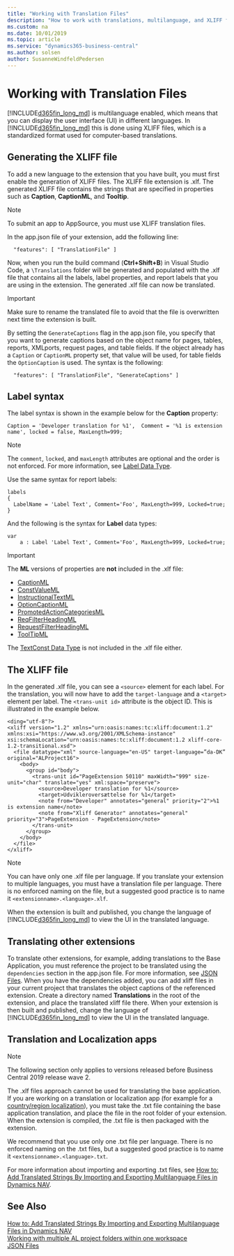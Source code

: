 ```yaml
---
title: "Working with Translation Files"
description: "How to work with translations, multilanguage, and XLIFF files in Business Central"
ms.custom: na
ms.date: 10/01/2019
ms.topic: article
ms.service: "dynamics365-business-central"
ms.author: solsen
author: SusanneWindfeldPedersen
---
```


# Working with Translation Files
[!INCLUDE[d365fin_long_md](includes/d365fin_long_md.md)] is multilanguage enabled, which means that you can display the user interface (UI) in different languages. In [!INCLUDE[d365fin_long_md](includes/d365fin_long_md.md)] this is done using XLIFF files, which is a standardized format used for computer-based translations. 

## Generating the XLIFF file
To add a new language to the extension that you have built, you must first enable the generation of XLIFF files. The XLIFF file extension is .xlf. The generated XLIFF file contains the strings that are specified in properties such as **Caption**, **CaptionML**, and **Tooltip**.

> [!NOTE]  
> To submit an app to AppSource, you must use XLIFF translation files.

In the app.json file of your extension, add the following line:

```
  "features": [ "TranslationFile" ]
```

Now, when you run the build command (**Ctrl+Shift+B**) in Visual Studio Code, a `\Translations` folder will be generated and populated with the .xlf file that contains all the labels, label properties, and report labels that you are using in the extension. The generated .xlf file can now be translated.

> [!IMPORTANT]  
> Make sure to rename the translated file to avoid that the file is overwritten next time the extension is built.

By setting the `GenerateCaptions` flag in the app.json file, you specify that you want to generate captions based on the object name for pages, tables, reports, XMLports, request pages, and table fields. If the object already has a `Caption` or `CaptionML` property set, that value will be used, for table fields the `OptionCaption` is used. The syntax is the following:

```
  "features": [ "TranslationFile", "GenerateCaptions" ]
```

## Label syntax
The label syntax is shown in the example below for the **Caption** property: 

```
Caption = 'Developer translation for %1',  Comment = '%1 is extension name', locked = false, MaxLength=999; 
```

> [!NOTE]  
> The `comment`, `locked`, and `maxLength` attributes are optional and the order is not enforced. For more information, see [Label Data Type](methods-auto/label/label-data-type.md).

Use the same syntax for report labels:  

```
labels
{
  LabelName = 'Label Text', Comment='Foo', MaxLength=999, Locked=true;
} 
```

And the following is the syntax for **Label** data types:

```
var
    a : Label 'Label Text', Comment='Foo', MaxLength=999, Locked=true;
```

> [!IMPORTANT]  
> The **ML** versions of properties are **not** included in the .xlf file:  
> - [CaptionML](properties/devenv-captionml-property.md)
> - [ConstValueML](properties/devenv-constvalueml-property.md)
> - [InstructionalTextML](properties/devenv-instructionaltextml-property.md)
> - [OptionCaptionML](properties/devenv-optioncaptionml-property.md)
> - [PromotedActionCategoriesML](properties/devenv-promotedactioncategoriesml-property.md)
> - [ReqFilterHeadingML](properties/devenv-reqfilterheadingml-property.md)
> - [RequestFilterHeadingML](properties/devenv-requestfilterheadingml-property.md)
> - [ToolTipML](properties/devenv-tooltipml-property.md)
> 
> The [TextConst Data Type](methods-auto/textconst/textconst-data-type.md) is not included in the .xlf file either.


## The XLIFF file
In the generated .xlf file, you can see a `<source>` element for each label. For the translation, you will now have to add the `target-language` and a `<target>` element per label. The `<trans-unit id>` attribute is the object ID. This is illustrated in the example below.

```
<ding="utf-8"?>
<xliff version="1.2" xmlns="urn:oasis:names:tc:xliff:document:1.2" xmlns:xsi="https://www.w3.org/2001/XMLSchema-instance" xsi:schemaLocation="urn:oasis:names:tc:xliff:document:1.2 xliff-core-1.2-transitional.xsd">
  <file datatype="xml" source-language="en-US" target-language=”da-DK” original="ALProject16">
    <body>
      <group id="body">
        <trans-unit id="PageExtension 50110" maxWidth="999" size-unit="char" translate="yes" xml:space="preserve">
          <source>Developer translation for %1</source>
          <target>Udvikleroversættelse for %1</target>
          <note from="Developer" annotates="general" priority="2">%1 is extension name</note>
          <note from="Xliff Generator" annotates="general" priority="3">PageExtension - PageExtension</note>
        </trans-unit>
      </group>
    </body>
  </file>
</xliff>
```

> [!NOTE]  
> You can have only one .xlf file per language. If you translate your extension to multiple languages, you must have a translation file per language. There is no enforced naming on the file, but a suggested good practice is to name it `<extensionname>.<language>.xlf`.

When the extension is built and published, you change the language of [!INCLUDE[d365fin_long_md](includes/d365fin_long_md.md)] to view the UI in the translated language. 

## Translating other extensions

To translate other extensions, for example, adding translations to the Base Application, you must reference the project to be translated using the `dependencies` section in the app.json file. For more information, see [JSON Files](devenv-json-files.md). When you have the dependencies added, you can add xliff files in your current project that translates the object captions of the referenced extension. Create a directory named **Translations** in the root of the extension, and place the translated xliff file there. When your extension is then built and published, change the language of [!INCLUDE[d365fin_long_md](includes/d365fin_long_md.md)] to view the UI in the translated language. 


## Translation and Localization apps

> [!NOTE]  
> The following section only applies to versions released before Business Central 2019 release wave 2.

The .xlf files approach cannot be used for translating the base application. If you are working on a translation or localization app (for example for a [country/region localization](readiness/readiness-develop-localization.md)), you must take the .txt file containing the base application translation, and place the file in the root folder of your extension. When the extension is compiled, the .txt file is then packaged with the extension. 

We recommend that you use only one .txt file per language. There is no enforced naming on the .txt files, but a suggested good practice is to name it `<extensionname>.<language>.txt`.  

For more information about importing and exporting .txt files, see [How to: Add Translated Strings By Importing and Exporting Multilanguage Files in Dynamics NAV](/dynamics-nav/how-to--add-translated-strings-by-importing-and-exporting-multilanguage-files).

## See Also
[How to: Add Translated Strings By Importing and Exporting Multilanguage Files in Dynamics NAV](/dynamics-nav/how-to--add-translated-strings-by-importing-and-exporting-multilanguage-files)  
[Working with multiple AL project folders within one workspace](devenv-multiroot-workspaces.md)  
[JSON Files](devenv-json-files.md)

